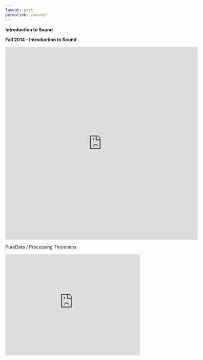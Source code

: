 ```yaml
---
layout: post
permalink: /sound/
---
```

**Introduction to Sound**

**Fall 2014 - Introduction to Sound**

<iframe width="600" height="600" scrolling="no" frameborder="no" src="https://w.soundcloud.com/player/?url=https%3A//api.soundcloud.com/tracks/179986740&amp;auto_play=false&amp;hide_related=false&amp;show_comments=true&amp;show_user=true&amp;show_reposts=false&amp;visual=true"></iframe>

<br>

PureData / Processing Theremins

<iframe width="420" height="315" src="https://www.youtube.com/embed/XOPjLZlwPA8" frameborder="0" allowfullscreen></iframe>
